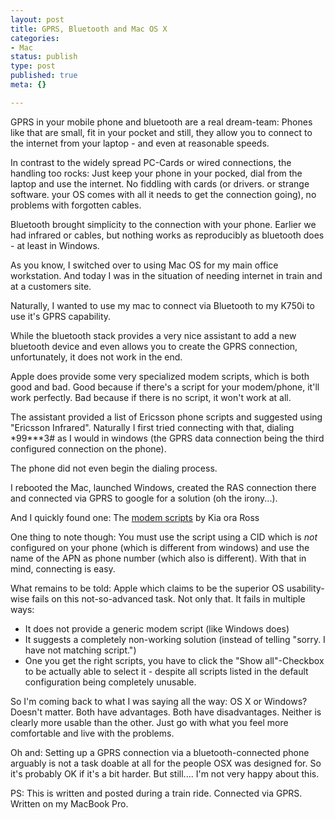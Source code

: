 ```yaml
---
layout: post
title: GPRS, Bluetooth and Mac OS X
categories:
- Mac
status: publish
type: post
published: true
meta: {}

---
```

<p>GPRS in your mobile phone and bluetooth are a real dream-team: Phones like that are small, fit in your pocket and still, they allow you to connect to the internet from your laptop - and even at reasonable speeds.</p>

<p>In contrast to the widely spread PC-Cards or wired connections, the handling too rocks: Just keep your phone in your pocked, dial from the laptop and use the internet. No fiddling with cards (or drivers. or strange software. your OS comes with all it needs to get the connection going), no problems with forgotten cables.</p>

<p>Bluetooth brought simplicity to the connection with your phone. Earlier we had infrared or cables, but nothing works as reproducibly as bluetooth does - at least in Windows.</p>

<p>As you know, I switched over to using Mac OS for my main office workstation. And today I was in the situation of needing internet in train and at a customers site.</p>

<p>Naturally, I wanted to use my mac to connect via Bluetooth to my K750i to use it's GPRS capability.</p>

<p>While the bluetooth stack provides a very nice assistant to add a new bluetooth device and even allows you to create the GPRS connection, unfortunately, it does not work in the end.</p>

<p>Apple does provide some very specialized modem scripts, which is both good and bad. Good because if there's a script for your modem/phone, it'll work perfectly. Bad because if there is no script, it won't work at all.</p>

<p>The assistant provided a list of Ericsson phone scripts and suggested using "Ericsson Infrared". Naturally I first tried connecting with that, dialing *99***3# as I would in windows (the GPRS data connection being the third configured connection on the phone).</p>

<p>The phone did not even begin the dialing process.</p>

<p>I rebooted the Mac, launched Windows, created the RAS connection there and connected via GPRS to google for a solution (oh the irony...).</p>

<p>And I quickly found one: The <a href="http://www.taniwha.org.uk/">modem scripts</a> by Kia ora Ross</p>

<p>One thing to note though: You must use the script using a CID which is <em>not</em> configured on your phone (which is different from windows) and use the name of the APN as phone number (which also is different). With that in mind, connecting is easy.</p>

<p>What remains to be told: Apple which claims to be the superior OS usability-wise fails on this not-so-advanced task. Not only that. It fails in multiple ways:</p>
<ul>
    <li>It does not provide a generic modem script (like Windows does)</li>
    <li>It suggests a completely non-working solution (instead of telling "sorry. I have not matching script.")</li>
    <li>One you get the right scripts, you have to click the "Show all"-Checkbox to be actually able to select it - despite all scripts listed in the default configuration being completely unusable.</li>
</ul>

<p>So I'm coming back to what I was saying all the way: OS X or Windows? Doesn't matter. Both have advantages. Both have disadvantages. Neither is clearly more usable than the other. Just go with what you feel more comfortable and live with the problems.</p>

<p>Oh and: Setting up a GPRS connection via a bluetooth-connected phone arguably is not a task doable at all for the people OSX was designed for. So it's probably OK if it's a bit harder. But still.... I'm not very happy about this.</p>

<p>PS: This is written and posted during a train ride. Connected via GPRS. Written on my MacBook Pro.</p>

